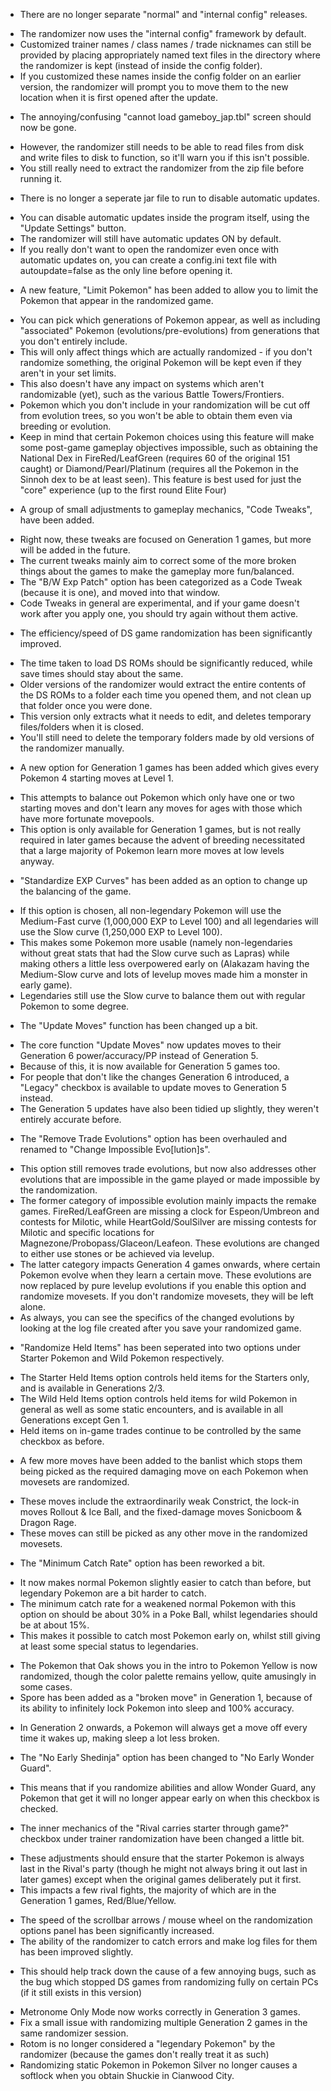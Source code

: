  - There are no longer separate "normal" and "internal config" releases.
  * The randomizer now uses the "internal config" framework by default.
  * Customized trainer names / class names / trade nicknames can still be provided by placing appropriately named text files in the directory where the randomizer is kept (instead of inside the config folder).
  * If you customized these names inside the config folder on an earlier version, the randomizer will prompt you to move them to the new location when it is first opened after the update.
 - The annoying/confusing "cannot load gameboy_jap.tbl" screen should now be gone.
  * However, the randomizer still needs to be able to read files from disk and write files to disk to function, so it'll warn you if this isn't possible.
  * You still really need to extract the randomizer from the zip file before running it.
 - There is no longer a seperate jar file to run to disable automatic updates.
  * You can disable automatic updates inside the program itself, using the "Update Settings" button.
  * The randomizer will still have automatic updates ON by default.
  * If you really don't want to open the randomizer even once with automatic updates on, you can create a config.ini text file with autoupdate=false as the only line before opening it.
 - A new feature, "Limit Pokemon" has been added to allow you to limit the Pokemon that appear in the randomized game.
  * You can pick which generations of Pokemon appear, as well as including "associated" Pokemon (evolutions/pre-evolutions) from generations that you don't entirely include.
  * This will only affect things which are actually randomized - if you don't randomize something, the original Pokemon will be kept even if they aren't in your set limits.
  * This also doesn't have any impact on systems which aren't randomizable (yet), such as the various Battle Towers/Frontiers.
  * Pokemon which you don't include in your randomization will be cut off from evolution trees, so you won't be able to obtain them even via breeding or evolution.
  * Keep in mind that certain Pokemon choices using this feature will make some post-game gameplay objectives impossible, such as obtaining the National Dex in FireRed/LeafGreen (requires 60 of the original 151 caught) or Diamond/Pearl/Platinum (requires all the Pokemon in the Sinnoh dex to be at least seen). This feature is best used for just the "core" experience (up to the first round Elite Four)
 - A group of small adjustments to gameplay mechanics, "Code Tweaks", have been added.
  * Right now, these tweaks are focused on Generation 1 games, but more will be added in the future.
  * The current tweaks mainly aim to correct some of the more broken things about the games to make the gameplay more fun/balanced.
  * The "B/W Exp Patch" option has been categorized as a Code Tweak (because it is one), and moved into that window.
  * Code Tweaks in general are experimental, and if your game doesn't work after you apply one, you should try again without them active.
 - The efficiency/speed of DS game randomization has been significantly improved.
  * The time taken to load DS ROMs should be significantly reduced, while save times should stay about the same.
  * Older versions of the randomizer would extract the entire contents of the DS ROMs to a folder each time you opened them, and not clean up that folder once you were done.
  * This version only extracts what it needs to edit, and deletes temporary files/folders when it is closed.
  * You'll still need to delete the temporary folders made by old versions of the randomizer manually.
 - A new option for Generation 1 games has been added which gives every Pokemon 4 starting moves at Level 1.
  * This attempts to balance out Pokemon which only have one or two starting moves and don't learn any moves for ages with those which have more fortunate movepools.
  * This option is only available for Generation 1 games, but is not really required in later games because the advent of breeding necessitated that a large majority of Pokemon learn more moves at low levels anyway.
 - "Standardize EXP Curves" has been added as an option to change up the balancing of the game.
  * If this option is chosen, all non-legendary Pokemon will use the Medium-Fast curve (1,000,000 EXP to Level 100) and all legendaries will use the Slow curve (1,250,000 EXP to Level 100).
  * This makes some Pokemon more usable (namely non-legendaries without great stats that had the Slow curve such as Lapras) while making others a little less overpowered early on (Alakazam having the Medium-Slow curve and lots of levelup moves made him a monster in early game).
  * Legendaries still use the Slow curve to balance them out with regular Pokemon to some degree.
 - The "Update Moves" function has been changed up a bit.
  * The core function "Update Moves" now updates moves to their Generation 6 power/accuracy/PP instead of Generation 5.
  * Because of this, it is now available for Generation 5 games too.
  * For people that don't like the changes Generation 6 introduced, a "Legacy" checkbox is available to update moves to Generation 5 instead.
  * The Generation 5 updates have also been tidied up slightly, they weren't entirely accurate before.
 - The "Remove Trade Evolutions" option has been overhauled and renamed to "Change Impossible Evo[lution]s".
  * This option still removes trade evolutions, but now also addresses other evolutions that are impossible in the game played or made impossible by the randomization.
  * The former category of impossible evolution mainly impacts the remake games. FireRed/LeafGreen are missing a clock for Espeon/Umbreon and contests for Milotic, while HeartGold/SoulSilver are missing contests for Milotic and specific locations for Magnezone/Probopass/Glaceon/Leafeon. These evolutions are changed to either use stones or be achieved via levelup.
  * The latter category impacts Generation 4 games onwards, where certain Pokemon evolve when they learn a certain move. These evolutions are now replaced by pure levelup evolutions if you enable this option and randomize movesets. If you don't randomize movesets, they will be left alone.
  * As always, you can see the specifics of the changed evolutions by looking at the log file created after you save your randomized game.
 - "Randomize Held Items" has been seperated into two options under Starter Pokemon and Wild Pokemon respectively.
  * The Starter Held Items option controls held items for the Starters only, and is available in Generations 2/3.
  * The Wild Held Items option controls held items for wild Pokemon in general as well as some static encounters, and is available in all Generations except Gen 1.
  * Held items on in-game trades continue to be controlled by the same checkbox as before.
 - A few more moves have been added to the banlist which stops them being picked as the required damaging move on each Pokemon when movesets are randomized.
  * These moves include the extraordinarily weak Constrict, the lock-in moves Rollout & Ice Ball, and the fixed-damage moves Sonicboom & Dragon Rage.
  * These moves can still be picked as any other move in the randomized movesets.
 - The "Minimum Catch Rate" option has been reworked a bit.
  * It now makes normal Pokemon slightly easier to catch than before, but legendary Pokemon are a bit harder to catch.
  * The minimum catch rate for a weakened normal Pokemon with this option on should be about 30% in a Poke Ball, whilst legendaries should be at about 15%.
  * This makes it possible to catch most Pokemon early on, whilst still giving at least some special status to legendaries.
 - The Pokemon that Oak shows you in the intro to Pokemon Yellow is now randomized, though the color palette remains yellow, quite amusingly in some cases.
 - Spore has been added as a "broken move" in Generation 1, because of its ability to infinitely lock Pokemon into sleep and 100% accuracy.
  * In Generation 2 onwards, a Pokemon will always get a move off every time it wakes up, making sleep a lot less broken.
 - The "No Early Shedinja" option has been changed to "No Early Wonder Guard".
  * This means that if you randomize abilities and allow Wonder Guard, any Pokemon that get it will no longer appear early on when this checkbox is checked.
 - The inner mechanics of the "Rival carries starter through game?" checkbox under trainer randomization have been changed a little bit.
  * These adjustments should ensure that the starter Pokemon is always last in the Rival's party (though he might not always bring it out last in later games) except when the original games deliberately put it first.
  * This impacts a few rival fights, the majority of which are in the Generation 1 games, Red/Blue/Yellow.
 - The speed of the scrollbar arrows / mouse wheel on the randomization options panel has been significantly increased.
 - The ability of the randomizer to catch errors and make log files for them has been improved slightly.
  * This should help track down the cause of a few annoying bugs, such as the bug which stopped DS games from randomizing fully on certain PCs (if it still exists in this version)
 - Metronome Only Mode now works correctly in Generation 3 games.
 - Fix a small issue with randomizing multiple Generation 2 games in the same randomizer session.
 - Rotom is no longer considered a "legendary Pokemon" by the randomizer (because the games don't really treat it as such)
 - Randomizing static Pokemon in Pokemon Silver no longer causes a softlock when you obtain Shuckie in Cianwood City.